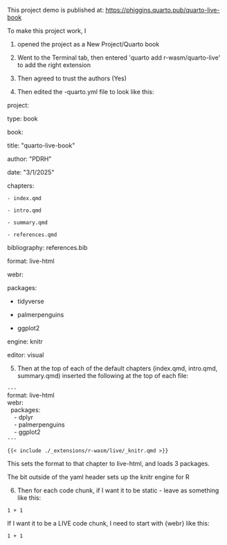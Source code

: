 This project demo is published at:
https://phiggins.quarto.pub/quarto-live-book

To make this project work, I 

1. opened the project as a
New Project/Quarto book

2. Went to the Terminal tab, then entered 'quarto add r-wasm/quarto-live'
to add the right extension

3. Then agreed to trust the authors (Yes)

4. Then edited the -quarto.yml file to look like this:

project:

  type: book

book:

  title: "quarto-live-book"
  
  author: "PDRH"
  
  date: "3/1/2025"
  
  chapters:
  
    - index.qmd
    
    - intro.qmd
    
    - summary.qmd
    
    - references.qmd

bibliography: references.bib

format: live-html

webr:

  packages:
  
  - tidyverse
    
  - palmerpenguins
    
  - ggplot2

engine: knitr

editor: visual

5. Then at the top of each of the default chapters
(index.qmd, intro.qmd, summary.qmd) inserted the following at the top of each file:

`---` <br>
format: live-html <br>
webr: <br>
&nbsp;&nbsp;packages: <br>
&nbsp;&nbsp;&nbsp;&nbsp;- dplyr <br>
&nbsp;&nbsp;&nbsp;&nbsp;- palmerpenguins <br>
&nbsp;&nbsp;&nbsp;&nbsp;- ggplot2 <br>
`---` <br>

`{{< include ./_extensions/r-wasm/live/_knitr.qmd >}}`

This sets the format to that chapter to live-html, and loads 3 packages.

The bit outside of the yaml header sets up the knitr engine for R

6. Then for each code chunk,
if I want it to be static - leave as something like this:

```{r}
1 + 1
```

If I want it to be a LIVE code chunk, I need to start with {webr}
like this:

```{webr}
1 + 1
```
